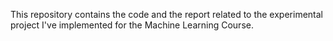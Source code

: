 This repository contains the code and the report related to the experimental project I've implemented for the Machine Learning Course.
